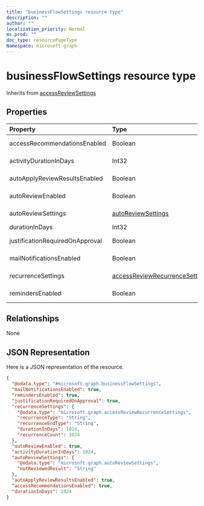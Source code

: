 ```yaml
---
title: "businessFlowSettings resource type"
description: ""
author: ""
localization_priority: Normal
ms.prod: ""
doc_type: resourcePageType
Namespace: microsoft.graph
---
```



# businessFlowSettings resource type




Inherits from [accessReviewSettings](../resources/accessReviewSettings.md)

## Properties
|Property|Type|Description|
|:---|:---|:---|
|accessRecommendationsEnabled|Boolean| Inherited from [accessReviewSettings](../resources/accessReviewSettings.md)|
|activityDurationInDays|Int32| Inherited from [accessReviewSettings](../resources/accessReviewSettings.md)|
|autoApplyReviewResultsEnabled|Boolean| Inherited from [accessReviewSettings](../resources/accessReviewSettings.md)|
|autoReviewEnabled|Boolean| Inherited from [accessReviewSettings](../resources/accessReviewSettings.md)|
|autoReviewSettings|[autoReviewSettings](../resources/autoReviewSettings.md)| Inherited from [accessReviewSettings](../resources/accessReviewSettings.md)|
|durationInDays|Int32||
|justificationRequiredOnApproval|Boolean| Inherited from [accessReviewSettings](../resources/accessReviewSettings.md)|
|mailNotificationsEnabled|Boolean| Inherited from [accessReviewSettings](../resources/accessReviewSettings.md)|
|recurrenceSettings|[accessReviewRecurrenceSettings](../resources/accessReviewRecurrenceSettings.md)| Inherited from [accessReviewSettings](../resources/accessReviewSettings.md)|
|remindersEnabled|Boolean| Inherited from [accessReviewSettings](../resources/accessReviewSettings.md)|

## Relationships
None

## JSON Representation
Here is a JSON representation of the resource.
<!-- {
  "blockType": "resource",
  "@odata.type": "microsoft.graph.businessFlowSettings"
}
-->
``` json
{
  "@odata.type": "#microsoft.graph.businessFlowSettings",
  "mailNotificationsEnabled": true,
  "remindersEnabled": true,
  "justificationRequiredOnApproval": true,
  "recurrenceSettings": {
    "@odata.type": "microsoft.graph.accessReviewRecurrenceSettings",
    "recurrenceType": "String",
    "recurrenceEndType": "String",
    "durationInDays": 1024,
    "recurrenceCount": 1024
  },
  "autoReviewEnabled": true,
  "activityDurationInDays": 1024,
  "autoReviewSettings": {
    "@odata.type": "microsoft.graph.autoReviewSettings",
    "notReviewedResult": "String"
  },
  "autoApplyReviewResultsEnabled": true,
  "accessRecommendationsEnabled": true,
  "durationInDays": 1024
}
```

